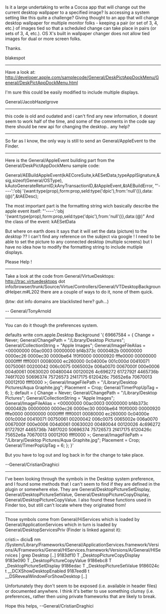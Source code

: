 

Is it a large undertaking to write a Cocoa app that will change out the current desktop wallpaper to a specified image?  Is accessing a system setting like this quite a challenge?  Giving thought to an app that will change desktop wallpaper for multiple monitor folks - keeping a pair (or set of 3, 4, etc.) of images tied so that a scheduled change can take place in pairs (or sets of 3, 4, etc.).  OS X's built in wallpaper changer does not allow tied images for dual or more screen folks.  

Thanks.

blakespot

----
Have a look at: http://developer.apple.com/samplecode/General/DeskPictAppDockMenu/General/DeskPictAppDockMenu.html

I'm sure this could be easily modified to include multiple displays.

General/JacobHazelgrove

----
this code is old and oudated and i can't find any new information, it doesnt seem to work half of the time, and some of the comments in the code say there should be new api for changing the desktop.. any help?

----
So far as I know, the only way is still to send an General/AppleEvent to the Finder.

----

Here is the General/AppleEvent building part from the General/DeskPictAppDockMenu sample code:

General/AEBuildAppleEvent(kAECoreSuite,kAESetData,typeApplSignature,&sig,sizeof(General/OSType),
                                  kAutoGenerateReturnID,kAnyTransactionID,&tAppleEvent,&tAEBuildError,
                                  "'----':'obj '{want:type(prop),form:prop,seld:type('dpic'),from:'null'()},data:(@)",&tAEDesc);

The most important part is the formatting string wich basically describe the apple event itself:  "'----':'obj '{want:type(prop),form:prop,seld:type('dpic'),from:'null'()},data:(@)"
And the class of the event: kAESetData

But where on earth does it says that it will set the data (picture) to the *desktop* ?? I can't find any reference on the subject via google !
I need to be able to set the picture to any connected desktop (multiple screens) but I have no idea how to modify the formatting string to include mutliple displays.

Please Help !

----
Take a look at the code from General/VirtueDesktops: http://trac.virtuedesktops dot info/browser/trunk/Source/Virtue/Controllers/General/VTDesktopBackgroundHelper.m#L202 there are a couple of ways to do it, none of them quick. 

(btw: dot info domains are blacklisted here? guh...)

-- General/TonyArnold

----

You can do it though the preferences system.

defaults write com.apple.Desktop Background '{ 69667584 = { Change = Never; General/ChangePath = "/Library/Desktop Pictures"; General/CollectionString = "Apple Images"; General/ImageFileAlias = <00000000 00ac0003 00000000 bf4b373c 0000482b 00000000 0000ec26 0000ec30 0000be64 1f0f0000 00000920 fffe0000 00000000 0000ffff ffff0001 00080000 ec260000 0c04000e 001c000d 00410071 00750061 00200042 006c0075 0065002e 006a0070 0067000f 000e0006 004d0061 00630020 00480044 00120026 4c696272 6172792f 4465736b 746f7020 50696374 75726573 2f417175 6120426c 75652e6a 70670013 00012f00 ffff0000 >; General/ImageFilePath = "/Library/Desktop Pictures/Aqua Graphite.jpg"; Placement = Crop; General/TimerPopUpTag = 6; }; default = { Change = Never; General/ChangePath = "/Library/Desktop Pictures"; General/CollectionString = "Apple Images"; General/ImageFileAlias = <00000000 00ac0003 00000000 bf4b373c 0000482b 00000000 0000ec26 0000ec30 0000be64 1f0f0000 00000920 fffe0000 00000000 0000ffff ffff0001 00080000 ec260000 0c04000e 001c000d 00410071 00750061 00200042 006c0075 0065002e 006a0070 0067000f 000e0006 004d0061 00630020 00480044 00120026 4c696272 6172792f 4465736b 746f7020 50696374 75726573 2f417175 6120426c 75652e6a 70670013 00012f00 ffff0000 >; General/ImageFilePath = "/Library/Desktop Pictures/Aqua Graphite.jpg"; Placement = Crop; General/TimerPopUpTag = 6; }; }'

But you have to log out and log back in for the change to take place.

--General/CristianDraghici

----

I've been looking through the symbols in the Desktop system preference, and I found some methods that I can't seem to find if they are defined in the plugin or somewhere else. They are General/DesktopPictureSetDisplay, General/DesktopPictureSetValue, General/DesktopPictureCopyDisplay, General/DesktopPictureCopyValue. I also found these functions used in Finder too, but still can't locate where they originated from!


----

Those symbols come from General/HiServices which is loaded by General/ApplicationServices which in turn is loaded by General/DesktopServicesPriv (Finder is linked against it):

    
cristi:~ diciu$ nm /System/Library/Frameworks/General/ApplicationServices.framework/Versions/A/Frameworks/General/HIServices.framework/Versions/A/General/HIServices | grep Desktop
[..]
9183df10 T _DesktopPictureCopyDisplay
9183e090 T _DesktopPictureCopyValue
9186ebc8 T _DesktopPictureSetDisplay
9186edac T _DesktopPictureSetValue
9186024c t __DCXShowDesktopEnabled
9187eed8 t __DSRevealWindowForShowDesktop
[..]


Unfortunately they don't seem to be exposed (i.e. available in header files) or documented anywhere.
I think it's better to use something clumsy (i.e. preferences_ rather then using private frameworks that are likely to break.

Hope this helps,
--General/CristianDraghici